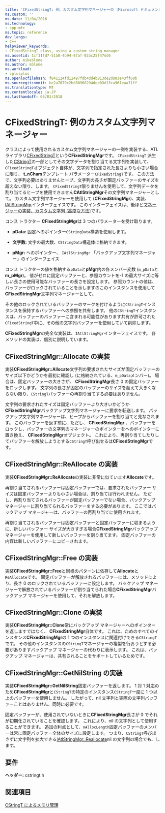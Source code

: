 ```yaml
---
title: 'CFixedStringT: 例、カスタム文字列マネージャーの |Microsoft ドキュメント'
ms.custom: ''
ms.date: 11/04/2016
ms.technology:
- cpp-mfc
ms.topic: reference
dev_langs:
- C++
helpviewer_keywords:
- CFixedStringT class, using a custom string manager
ms.assetid: 1cf11fd7-51b8-4b94-87af-02bc25f47dd6
author: mikeblome
ms.author: mblome
ms.workload:
- cplusplus
ms.openlocfilehash: f841124fd12497fdb4dd4b813de2d803e43ff60b
ms.sourcegitcommit: be2a7679c2bd80968204dee03d13ca961eaa31ff
ms.translationtype: MT
ms.contentlocale: ja-JP
ms.lasthandoff: 05/03/2018
---
```

# <a name="cfixedstringt-example-of-a-custom-string-manager"></a>CFixedStringT: 例のカスタム文字列マネージャー
クラスによって使用されるカスタム文字列マネージャーの一例を実装する、ATL ライブラリ[CFixedStringT](../atl-mfc-shared/reference/cfixedstringt-class.md)という**CFixedStringMgr**です。 `CFixedStringT` 派生した[CStringT](../atl-mfc-shared/reference/cstringt-class.md)の一部としてその文字データを割り当てる文字列を実装して、`CFixedStringT`オブジェクト自体が、文字列で指定された長さよりも小さい場合に限り、 **t_nChars**テンプレート パラメーター`CFixedStringT`です。 この方法で、文字列必要はありませんヒープ、文字列の長さが固定バッファーのサイズを超えない限り、します。 `CFixedStringT`限りませんを使用して、文字列データを割り当てるヒープを使用できません**CAtlStringMgr**その文字列マネージャーとして。 カスタム文字列マネージャーを使用して (**CFixedStringMgr**)、実装、 [IAtlStringMgr](../atl-mfc-shared/reference/iatlstringmgr-class.md)インターフェイスです。 このインターフェイスは、後ほど[マネージャーの実装、カスタム文字列 (高度な方法)](../atl-mfc-shared/implementation-of-a-custom-string-manager-advanced-method.md)です。  
  
 コンス トラクター **CFixedStringMgr**は 3 つのパラメーターを受け取ります。  
  
-   **pData:** 固定へのポインター`CStringData`構造を使用します。  
  
-   **文字数:** 文字の最大数、`CStringData`構造体に格納できます。  
  
-   **pMgr:** へのポインター、 `IAtlStringMgr` 「バックアップ文字列マネージャー」のインターフェイス  
  
 コンス トラクターの値を格納する`pData`と**pMgr**内の各メンバー変数 (`m_pData`と**m_pMgr**)。 値がゼロに固定バッファーと、参照カウントを-1 の最大サイズに等しい長さの使用可能なバッファーの長さを設定します。 参照カウントの値は、バッファーがロックされていることを示しますのこのインスタンスを使用して**CFixedStringMgr**文字列マネージャーとして。  
  
 その他のロックされているバッファーのマークを付けるように`CStringT`インスタンスを保持するバッファーへの参照を共有します。 他の`CStringT`インスタンスは、バッファーのバッファーに含まれる可能性があります共有が許可された`CFixedStringT`中に、その他の文字列バッファーを使用していて削除します。  
  
 **CFixedStringMgr**の完全な実装は、`IAtlStringMgr`インターフェイスです。 各メソッドの実装は、個別に説明しています。  
  
## <a name="implementation-of-cfixedstringmgrallocate"></a>CFixedStringMgr::Allocate の実装  
 実装**CFixedStringMgr::Allocate**文字列の要求されたサイズが固定バッファーのサイズ以下かどうかを最初に確認し (に格納されている、`m_pData`メンバー)。 場合は、固定バッファーの大きさが、 **CFixedStringMgr**長さ 0 の固定バッファーをロックします。 文字列の長さが固定のバッファーのサイズを超えて大きくならない限り、`CStringT`バッファーの再割り当てする必要はありません。  
  
 文字列の要求されたサイズは固定バッファーより大きいかどうか**CFixedStringMgr**バックアップ文字列マネージャーに要求を転送します。 バックアップ文字列マネージャーは、ヒープからバッファーを割り当てと見なされます。 このバッファーを返す前に、ただし、 **CFixedStringMgr** 、バッファーをロックし、バッファーの文字列のマネージャーのポインターをへのポインターに置き換え、 **CFixedStringMgr**オブジェクト。 これにより、再割り当てしたりしてバッファーを解放しようとする`CStringT`呼び出せるは**CFixedStringMgr**です。  
  
## <a name="implementation-of-cfixedstringmgrreallocate"></a>CFixedStringMgr::ReAllocate の実装  
 実装**CFixedStringMgr::ReAllocate**の実装に非常に似ています**Allocate**です。  
  
 再割り当てされるバッファーは固定バッファーでは、要求されたバッファー サイズは固定バッファーよりも小さい場合は、割り当ては行われません。 ただし、再割り当てされるバッファーが固定バッファーでない場合、バックアップ マネージャーに割り当てられるバッファーをする必要があります。 ここではバックアップ マネージャーは、バッファーの再割り当てに使用されます。  
  
 再割り当てされるバッファーは固定バッファーと固定バッファーに収まるように、新しいバッファー サイズが大きすぎる場合**CFixedStringMgr**バックアップ マネージャーを使用して新しいバッファーを割り当てます。 固定バッファーの内容は新しいバッファーにコピーされます。  
  
## <a name="implementation-of-cfixedstringmgrfree"></a>CFixedStringMgr::Free の実装  
 実装**CFixedStringMgr::Free**と同様のパターンに依存して**Allocate**と`ReAllocate`です。 固定バッファーが解放されるバッファーには、メソッドにより、長さ 0 のロックされているバッファーに設定します。 バックアップ マネージャーで解放されているバッファーが割り当てられた場合**CFixedStringMgr**バックアップ マネージャーを使用して、それを解放します。  
  
## <a name="implementation-of-cfixedstringmgrclone"></a>CFixedStringMgr::Clone の実装  
 実装**CFixedStringMgr::Clone**常にバックアップ マネージャーへのポインターを返しますではなく、 **CFixedStringMgr**自体です。 これは、ためのすべてのインスタンス**CFixedStringMgr**の 1 つのインスタンスに関連付けできる`CStringT`です。 その他のインスタンスの`CStringT`マネージャーの複製を行おうとする必要がありますバックアップ マネージャーの代わりに表示します。 これは、バックアップ マネージャーは、共有されることをサポートしているためです。  
  
## <a name="implementation-of-cfixedstringmgrgetnilstring"></a>CFixedStringMgr::GetNilString の実装  
 実装**CFixedStringMgr::GetNilString**固定バッファーを返します。 1 対 1 対応のため**CFixedStringMgr**と`CStringT`の特定のインスタンス`CStringT`一度に 1 つ以上のバッファーを使用しません。 したがって、nil 文字列と実際の文字列バッファーことはありません、同時に必要です。  
  
 固定バッファーが、使用されていないときに**CFixedStringMgr**長さが 0 でそれが初期化されていることを確認します。 これにより、nil の文字列として使用することができます。 追加の利点として、`nAllocLength`固定バッファーのメンバーは常に固定バッファー全体のサイズに設定します。 つまり、`CStringT`呼び出さずに文字列を拡大できる[IAtlStringMgr::Reallocate](../atl-mfc-shared/reference/iatlstringmgr-class.md#reallocate)nil の文字列の場合でも、します。  
  
## <a name="requirements"></a>要件  
 **ヘッダー:** cstringt.h  
  
## <a name="see-also"></a>関連項目  
 [CStringT によるメモリ管理](../atl-mfc-shared/memory-management-with-cstringt.md)

